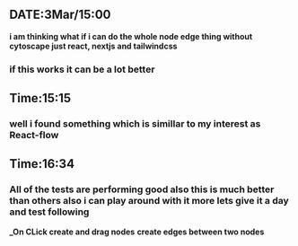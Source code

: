 ## DATE:3Mar/15:00
**i am thinking what if i can do the whole node edge thing without cytoscape just react, nextjs and tailwindcss**

### if this works it can be a lot better
## Time:15:15
### well i found something which is simillar to my interest as React-flow
## Time:16:34
### All of the tests are performing good also this is much better than others also i can play around with it more lets give it a day and test following
**_On CLick create and drag nodes**
**create edges between two nodes**